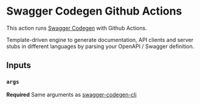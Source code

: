# Swagger Codegen Github Actions

This action runs [Swagger Codegen](https://github.com/swagger-api/swagger-codegen) with Github Actions.

Template-driven engine to generate documentation, API clients and server stubs in different languages by parsing your OpenAPI / Swagger definition.

## Inputs

### `args`

**Required** Same arguments as [swagger-codegen-cli](https://github.com/swagger-api/swagger-codegen)